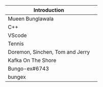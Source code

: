| Introduction |           |
| ------ | ---------- |
| Mueen Bunglawala|
| C++ |
| VScode |
| Tennis |
| Doremon, Sinchen, Tom and Jerry  |
| Kafka On The Shore |
| Bungo-ex#6743 |
| bungex |